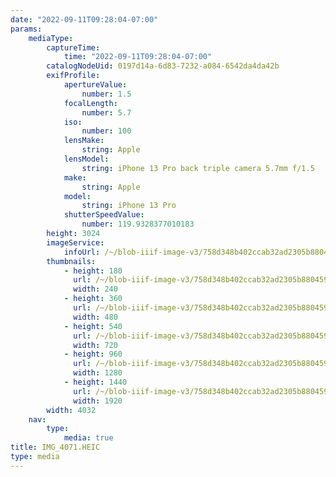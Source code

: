 ```yaml
---
date: "2022-09-11T09:28:04-07:00"
params:
    mediaType:
        captureTime:
            time: "2022-09-11T09:28:04-07:00"
        catalogNodeUid: 0197d14a-6d83-7232-a084-6542da4da42b
        exifProfile:
            apertureValue:
                number: 1.5
            focalLength:
                number: 5.7
            iso:
                number: 100
            lensMake:
                string: Apple
            lensModel:
                string: iPhone 13 Pro back triple camera 5.7mm f/1.5
            make:
                string: Apple
            model:
                string: iPhone 13 Pro
            shutterSpeedValue:
                number: 119.9328377010183
        height: 3024
        imageService:
            infoUrl: /~/blob-iiif-image-v3/758d348b402ccab32ad2305b880459c5c2487c999407a06d4c072ddf3436cbb5/info.json
        thumbnails:
            - height: 180
              url: /~/blob-iiif-image-v3/758d348b402ccab32ad2305b880459c5c2487c999407a06d4c072ddf3436cbb5/full/240%2C180/0/default.jpg
              width: 240
            - height: 360
              url: /~/blob-iiif-image-v3/758d348b402ccab32ad2305b880459c5c2487c999407a06d4c072ddf3436cbb5/full/480%2C360/0/default.jpg
              width: 480
            - height: 540
              url: /~/blob-iiif-image-v3/758d348b402ccab32ad2305b880459c5c2487c999407a06d4c072ddf3436cbb5/full/720%2C540/0/default.jpg
              width: 720
            - height: 960
              url: /~/blob-iiif-image-v3/758d348b402ccab32ad2305b880459c5c2487c999407a06d4c072ddf3436cbb5/full/1280%2C960/0/default.jpg
              width: 1280
            - height: 1440
              url: /~/blob-iiif-image-v3/758d348b402ccab32ad2305b880459c5c2487c999407a06d4c072ddf3436cbb5/full/1920%2C1440/0/default.jpg
              width: 1920
        width: 4032
    nav:
        type:
            media: true
title: IMG_4071.HEIC
type: media
---
```

